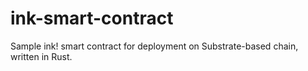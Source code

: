 # ink-smart-contract
Sample ink! smart contract for deployment on Substrate-based chain, written in Rust.

